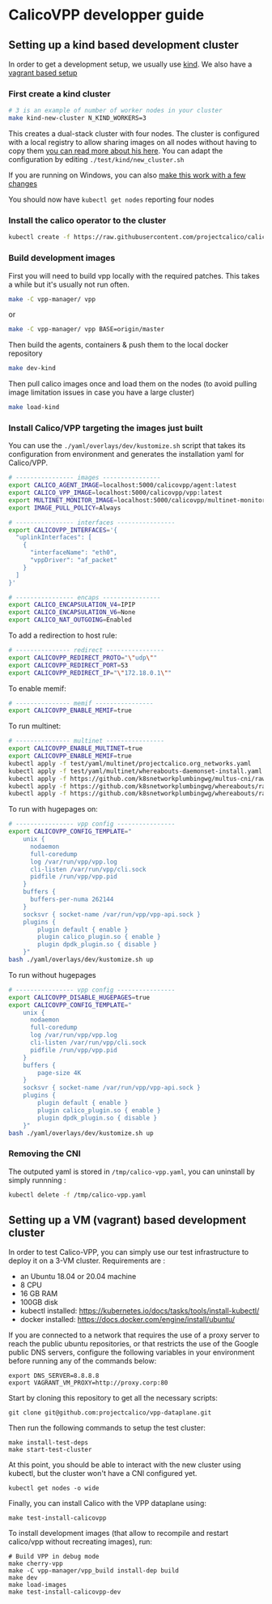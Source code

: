 # CalicoVPP developper guide

## Setting up a kind based development cluster

In order to get a development setup, we usually use [kind](https://kind.sigs.k8s.io/).
We also have a [vagrant based setup](https://github.com/projectcalico/vpp-dataplane/blob/master/test/vagrant)

### First create a kind cluster

````bash
# 3 is an example of number of worker nodes in your cluster
make kind-new-cluster N_KIND_WORKERS=3
````

This creates a dual-stack cluster with four nodes. The cluster is configured
with a local registry to allow sharing images on all nodes without having to
copy them [you can read more about his here](https://kind.sigs.k8s.io/docs/user/local-registry/).
You can adapt the configuration by editing `./test/kind/new_cluster.sh`

If you are running on Windows, you can also [make this work with a few changes](https://github.com/projectcalico/vpp-dataplane/blob/master/test/kind/wsl_deployment_on_kind.md)

You should now have `kubectl get nodes` reporting four nodes

### Install the calico operator to the cluster

````bash
kubectl create -f https://raw.githubusercontent.com/projectcalico/calico/master/manifests/tigera-operator.yaml
````

### Build development images

First you will need to build vpp locally with the required patches. This takes
a while but it's usually not run often.

````bash
make -C vpp-manager/ vpp
````

or

````bash
make -C vpp-manager/ vpp BASE=origin/master
````

Then build the agents, containers & push them to the local docker repository

````bash
make dev-kind
````

Then pull calico images once and load them on the nodes (to avoid pulling image
limitation issues in case you have a large cluster)

````bash
make load-kind
````

### Install Calico/VPP targeting the images just built

You can use the `./yaml/overlays/dev/kustomize.sh` script that takes its
configuration from environment and generates the installation yaml for
Calico/VPP.

````bash
# ---------------- images ----------------
export CALICO_AGENT_IMAGE=localhost:5000/calicovpp/agent:latest
export CALICO_VPP_IMAGE=localhost:5000/calicovpp/vpp:latest
export MULTINET_MONITOR_IMAGE=localhost:5000/calicovpp/multinet-monitor:latest
export IMAGE_PULL_POLICY=Always

# ---------------- interfaces ----------------
export CALICOVPP_INTERFACES='{
  "uplinkInterfaces": [
    {
      "interfaceName": "eth0",
      "vppDriver": "af_packet"
    }
  ]
}'

# ---------------- encaps ----------------
export CALICO_ENCAPSULATION_V4=IPIP
export CALICO_ENCAPSULATION_V6=None
export CALICO_NAT_OUTGOING=Enabled
````

To add a redirection to host rule:

````bash
# --------------- redirect ----------------
export CALICOVPP_REDIRECT_PROTO="\"udp\""
export CALICOVPP_REDIRECT_PORT=53
export CALICOVPP_REDIRECT_IP="\"172.18.0.1\""
````

To enable memif:

````bash
# --------------- memif ----------------
export CALICOVPP_ENABLE_MEMIF=true
````

To run multinet:

````bash
# --------------- multinet ----------------
export CALICOVPP_ENABLE_MULTINET=true
export CALICOVPP_ENABLE_MEMIF=true
kubectl apply -f test/yaml/multinet/projectcalico.org_networks.yaml
kubectl apply -f test/yaml/multinet/whereabouts-daemonset-install.yaml
kubectl apply -f https://github.com/k8snetworkplumbingwg/multus-cni/raw/master/deployments/multus-daemonset-thick.yml
kubectl apply -f https://github.com/k8snetworkplumbingwg/whereabouts/raw/master/doc/crds/whereabouts.cni.cncf.io_ippools.yaml
kubectl apply -f https://github.com/k8snetworkplumbingwg/whereabouts/raw/master/doc/crds/whereabouts.cni.cncf.io_overlappingrangeipreservations.yaml

````

To run with hugepages on:

````bash
# ---------------- vpp config ----------------
export CALICOVPP_CONFIG_TEMPLATE="
    unix {
      nodaemon
      full-coredump
      log /var/run/vpp/vpp.log
      cli-listen /var/run/vpp/cli.sock
      pidfile /run/vpp/vpp.pid
    }
    buffers {
      buffers-per-numa 262144
    }
    socksvr { socket-name /var/run/vpp/vpp-api.sock }
    plugins {
        plugin default { enable }
        plugin calico_plugin.so { enable }
        plugin dpdk_plugin.so { disable }
    }"
bash ./yaml/overlays/dev/kustomize.sh up
````

To run without hugepages

````bash
# ---------------- vpp config ----------------
export CALICOVPP_DISABLE_HUGEPAGES=true
export CALICOVPP_CONFIG_TEMPLATE="
    unix {
      nodaemon
      full-coredump
      log /var/run/vpp/vpp.log
      cli-listen /var/run/vpp/cli.sock
      pidfile /run/vpp/vpp.pid
    }
    buffers {
        page-size 4K
    }
    socksvr { socket-name /var/run/vpp/vpp-api.sock }
    plugins {
        plugin default { enable }
        plugin calico_plugin.so { enable }
        plugin dpdk_plugin.so { disable }
    }"
bash ./yaml/overlays/dev/kustomize.sh up
````

### Removing the CNI

The outputed yaml is stored in `/tmp/calico-vpp.yaml`, you can uninstall by
simply runnning :

````bash
kubectl delete -f /tmp/calico-vpp.yaml
````

## Setting up a VM (vagrant) based development cluster

In order to test Calico-VPP, you can simply use our test infrastructure to
deploy it on a 3-VM cluster. Requirements are :

- an Ubuntu 18.04 or 20.04 machine
- 8 CPU
- 16 GB RAM
- 100GB disk
- kubectl installed: <https://kubernetes.io/docs/tasks/tools/install-kubectl/>
- docker installed: <https://docs.docker.com/engine/install/ubuntu/>

If you are connected to a network that requires the use of a proxy server to
reach the public ubuntu repositories, or that restricts the use of the Google
public DNS servers, configure the following variables in your environment
before running any of the commands below:

````console
export DNS_SERVER=8.8.8.8
export VAGRANT_VM_PROXY=http://proxy.corp:80
````

Start by cloning this repository to get all the necessary scripts:

````console
git clone git@github.com:projectcalico/vpp-dataplane.git
````

Then run the following commands to setup the test cluster:

````console
make install-test-deps
make start-test-cluster
````

At this point, you should be able to interact with the new cluster using
kubectl, but the cluster won't have a CNI configured yet.

````console
kubectl get nodes -o wide
````

Finally, you can install Calico with the VPP dataplane using:

````console
make test-install-calicovpp
````

To install development images (that allow to recompile and restart calico/vpp
without recreating images), run:

````console
# Build VPP in debug mode
make cherry-vpp
make -C vpp-manager/vpp_build install-dep build
make dev
make load-images
make test-install-calicovpp-dev
````
